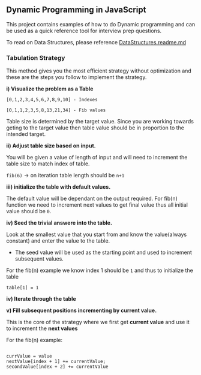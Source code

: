 ## Dynamic Programming in JavaScript

This project contains examples of how to do Dynamic programming and can be used as a quick reference tool for interview prep questions.

To read on Data Structures, please reference [DataStructures.readme.md](./DataStructures.readme.md)

### Tabulation Strategy

This method gives you the most efficient strategy without optimization and these are the steps you follow to implement the strategy.

**i) Visualize the problem as a Table**
```
[0,1,2,3,4,5,6,7,8,9,10] - Indexes

[0,1,1,2,3,5,8,13,21,34] - Fib values

```
Table size is determined by the target value. Since you are working towards geting to the target value then table value should be in proportion to the intended target.

**ii) Adjust table size based on input.**

You will be given a value of length of input and will need to increment the table size to match index of table.

``fib(6)`` -> on iteration table length should be ``n+1``

**iii) initialize the table with default values.**

The default value will be dependant on the output required.
For fib(n) function we need to increment next values to get final value thus all initial value should be ``0``.

**iv) Seed the trivial answere into the table.**

Look at the smallest value that you start from and know the value(always constant) and enter the value to the table.

 - The seed value will be used as the starting point and used to increment subsequent values.

For the fib(n) example we know index 1 should be ``1`` and thus to initialize the table

``table[1] = 1``

**iv) Iterate through the table**

**v) Fill subsequent positions incrementing by current value.**

This is the core of the strategy where we first get **current value** and use it to increment the **next values**

For the fib(n) example:

```

currValue = value
nextValue[index + 1] += currentValue;
secondValue[index + 2] += currentValue 

```

